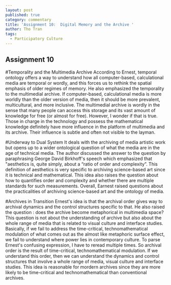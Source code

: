 ```yaml
---
layout: post
published: true
category: commentary
title: 'Assignment 10:  Digital Memory and the Archive '
author: Tho Tran
tags:
  - Participatory Culture
---
```

## Assignment 10

#Temporality and the Multimedia Archive
According to Ernest, temporal ontology offers a way to understand how all computer-based, calculational media are temporal or wordly, and this forces us to rethink the spatial emphasis of older regimes of memory. He also emphasized the temporality to the multimedial archive. If computer-based, calculational media is more worldly than the older version of media, then it should be more prevalent, multicultural, and more inclusive. The multimedial archive is wordly in the sense that many people can access this storage and its vast amount of knowledge for free (or almost for free). However, I wonder if that is true. Those in charge in the technology and possess the mathematical knowledge definitely have more influence in the platform of multimedia and its archive. Their influence is subtle and often not visible to the layman.

#Underway to Dual System
It deals with the archiving of media artistic work but opens up to a wider ontological question of what the media are in the age of technical media. The author discussed the answer to the question by paraphrasing George David Birkhoff's speech which emphasized that "aesthetics is, quite simply, about a “ratio of order and complexity”. This definition of aesthetics is very specific to archiving science-based art since it is technical and mathematical. This idea also raises the question about how to quantifies order and complexity and whether there are multiple standards for such measurements. Overall, Earnest raised questions about the practicalities of archiving science-based art and the ontology of media. 

#Archives in Transition
Ernest's idea is that the archival order gives way to archival dynamics and the control structures specific to that. He also raised the question : does the archive become metaphorical in multimedia space? This question is not about the understanding of archive but also about the whole range of media that is related to visual culture and interface studies. Basically, if we fail to address the time-critical, technomathematical modulation of what comes out as the almost like metaphoric surface effect, we fail to understand where power lies in contemporary culture. To parse Ernest's confusing expression, I have to reread multiple times. So archival order is the result of time-critical, technomathematical modulation. If we understand this order, then we can understand the dynamics and control structures that involve a whole range of media, visual culture and interface studies. This idea is reasonable for mordern archives since they are more likely to be time-critical and technomathematical than conventional archives.
